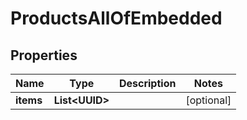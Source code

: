 

# ProductsAllOfEmbedded


## Properties

| Name | Type | Description | Notes |
|------------ | ------------- | ------------- | -------------|
|**items** | **List&lt;UUID&gt;** |  |  [optional] |



